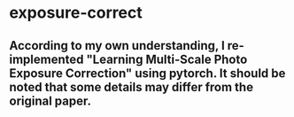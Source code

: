 # exposure-correct
## According to my own understanding, I re-implemented "Learning Multi-Scale Photo Exposure Correction" using pytorch. It should be noted that some details may differ from the original paper.
